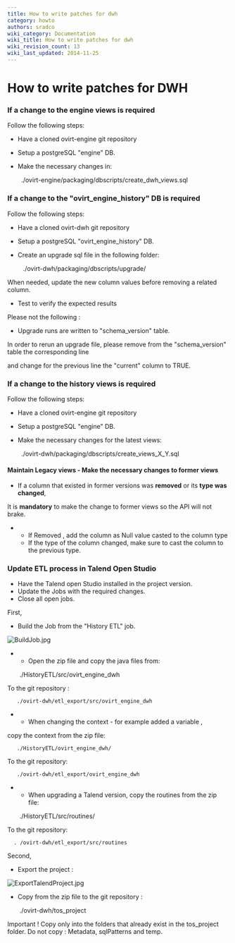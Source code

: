 ```yaml
---
title: How to write patches for dwh
category: howto
authors: sradco
wiki_category: Documentation
wiki_title: How to write patches for dwh
wiki_revision_count: 13
wiki_last_updated: 2014-11-25
---
```


# How to write patches for DWH

### If a change to the engine views is required

Follow the following steps:

*   Have a cloned ovirt-engine git repository
*   Setup a postgreSQL "engine" DB.
*   Make the necessary changes in:

        ./ovirt-engine/packaging/dbscripts/create_dwh_views.sql

### If a change to the "ovirt_engine_history" DB is required

Follow the following steps:

*   Have a cloned ovirt-dwh git repository
*   Setup a postgreSQL "ovirt_engine_history" DB.
*   Create an upgrade sql file in the following folder:

         ./ovirt-dwh/packaging/dbscripts/upgrade/

When needed, update the new column values before removing a related column.

*   Test to verify the expected results

Please not the following :

*   Upgrade runs are written to "schema_version" table.

In order to rerun an upgrade file, please remove from the "schema_version" table the corresponding line

and change for the previous line the "current" column to TRUE.

### If a change to the history views is required

Follow the following steps:

*   Have a cloned ovirt-engine git repository
*   Setup a postgreSQL "engine" DB.
*   Make the necessary changes for the latest views:

        ./ovirt-dwh/packaging/dbscripts/create_views_X_Y.sql

#### Maintain Legacy views - Make the necessary changes to former views

*   If a column that existed in former versions was **removed** or its **type was changed**,

It is **mandatory** to make the change to former views so the API will not brake.

*   -   If Removed , add the column as Null value casted to the column type
    -   If the type of the column changed, make sure to cast the column to the previous type.

### Update ETL process in Talend Open Studio

*   Have the Talend open Studio installed in the project version.
*   Update the Jobs with the required changes.
*   Close all open jobs.

First,

*   Build the Job from the "History ETL" job.

![](BuildJob.jpg "BuildJob.jpg")

*   -   Open the zip file and copy the java files from:

       ./HistoryETL/src/ovirt_engine_dwh

To the git repository :

       ./ovirt-dwh/etl_export/src/ovirt_engine_dwh

*   -   When changing the context - for example added a variable ,

copy the context from the zip file:

       ./HistoryETL/ovirt_engine_dwh/

To the git repository:

       ./ovirt-dwh/etl_export/ovirt_engine_dwh

*   -   When upgrading a Talend version, copy the routines from the zip file:

       ./HistoryETL/src/routines/

To the git repository:

      . /ovirt-dwh/etl_export/src/routines

Second,

*   Export the project :

![](ExportTalendProject.jpg "ExportTalendProject.jpg")

*   Copy from the zip file to the git repository :

       ./ovirt-dwh/tos_project 

Important ! Copy only into the folders that already exist in the tos_project folder. Do not copy : Metadata, sqlPatterns and temp.
